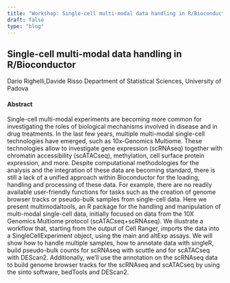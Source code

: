 ```yaml
---
title: "Workshop: Single-cell multi-modal data handling in R/Bioconductor"
draft: false
type: "blog"
---
```


## Single-cell multi-modal data handling in R/Bioconductor
Dario Righelli,Davide Risso
Department of Statistical Sciences, University of Padova	

#### Abstract

Single-cell multi-modal experiments are becoming more common for investigating the roles of biological mechanisms involved in disease and in drug treatments. In the last few years, multiple multi-modal single-cell technologies have emerged, such as 10x-Genomics Multiome. These technologies allow to investigate gene expression (scRNAseq) together with chromatin accessibility (scATACseq), methylation, cell surface protein expression, and more. Despite computational methodologies for the analysis and the integration of these data are becoming standard, there is still a lack of a unified approach within Bioconductor for the loading, handling and processing of these data. For example, there are no readily available user-friendly functions for tasks such as the creation of genome browser tracks or pseudo-bulk samples from single-cell data. Here we present multimodaltools, an R package for the handling and manipulation of multi-modal single-cell data, initially focused on data from the 10X Genomics Multiome protocol (scATACseq+scRNAseq). We illustrate a workflow that, starting from the output of Cell Ranger, imports the data into a SingleCellExperiment object, using the main and altExp assays. We will show how to handle multiple samples, how to annotate data with singleR, build pseudo-bulk counts for scRNAseq with scuttle and for scATACseq with DEScan2. Additionally, we’ll use the annotation on the scRNAseq data to build genome browser tracks for the scRNAseq and scATACseq by using the sinto software, bedTools and DEScan2.
